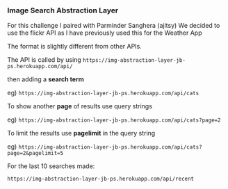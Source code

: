 ### Image Search Abstraction Layer

For this challenge I paired with Parminder Sanghera (ajitsy)
We decided to use the flickr API as I have previously used this for the Weather App

The format is slightly different from other APIs.

The API is called by using
`https://img-abstraction-layer-jb-ps.herokuapp.com/api/`

then adding a **search term**

eg) `https://img-abstraction-layer-jb-ps.herokuapp.com/api/cats`

To show another **page** of results use query strings

eg) `https://img-abstraction-layer-jb-ps.herokuapp.com/api/cats?page=2`

To limit the results use **pagelimit** in the query string

eg) `https://img-abstraction-layer-jb-ps.herokuapp.com/api/cats?page=2&pagelimit=5`

For the last 10 searches made:

`https://img-abstraction-layer-jb-ps.herokuapp.com/api/recent`
